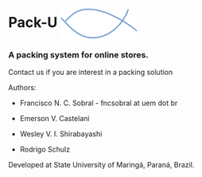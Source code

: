 # Pack-U <img src='docs/images/packu.png' style="vertical-align:middle;height:60px">

### A packing system for online stores.


Contact us if you are interest in a packing solution

Authors:

  - Francisco N. C. Sobral - fncsobral at uem dot br

  - Emerson V. Castelani
  
  - Wesley V. I. Shirabayashi
  
  - Rodrigo Schulz 

Developed at State University of Maringá, Paraná, Brazil.

[logo]: docs/packu.png
